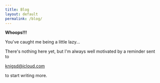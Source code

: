 ```yaml
---
title: Blog
layout: default
permalink: /blog/
---
```


**Whoops!!!**
<p class="center">
You've caught me being a little lazy...

There's nothing here yet, but I'm always well motivated by a reminder sent to
</p>
<p class="center">
<a href="mailto:knigsd@icloud.com">knigsd@icloud.com</a>
<p>

<p class="center">
to start writing more.
</p>